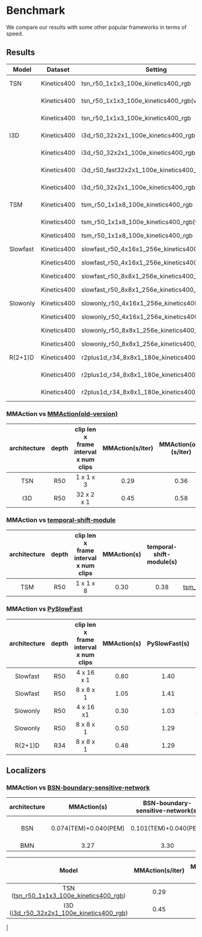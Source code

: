 # Benchmark

We compare our results with some other popular frameworks in terms of speed.

## Results

| Model      | Dataset     | Setting  | Framework     | Iter time | Memory | log |
| ---------- | ----------- | -------- | ------------- | --------- | ------ | ---------- |
| TSN        | Kinetics400 | tsn_r50_1x1x3_100e_kinetics400_rgb | mmaction-lite |0.2966|8339|ready|
|            | Kinetics400 | tsn_r50_1x1x3_100e_kinetics400_rgb(video) | mmaction-lite |0.4165|8339|ready|
|            | Kinetics400 | tsn_r50_1x1x3_100e_kinetics400_rgb | open-mmaction |0.3659|8245|ready|
| I3D        | Kinetics400 | i3d_r50_32x2x1_100e_kinetics400_rgb| mmaction-lite |0.4528|5169|ready|
|            | Kinetics400 | i3d_r50_32x2x1_100e_kinetics400_rgb(video)| mmaction-lite |0.4795|5169|ready|
|            | Kinetics400 | i3d_r50_fast32x2x1_100e_kinetics400_rgb| mmaction-lite |0.3886|5169|ready
|            | Kinetics400 | i3d_r50_32x2x1_100e_kinetics400_rgb| open-mmaction |0.5873|5065|ready|
| TSM        | Kinetics400 | tsm_r50_1x1x8_100e_kinetics400_rgb | mmaction-lite |0.3052|7077|ready|
|            | Kinetics400 | tsm_r50_1x1x8_100e_kinetics400_rgb(video) | mmaction-lite |0.3027|7077|ready|
|            | Kinetics400 | tsm_r50_1x1x8_100e_kinetics400_rgb | HAN           |0.3843|9337|ready|
| Slowfast   | Kinetics400 | slowfast_r50_4x16x1_256e_kinetics400_rgb(video) | mmaction-lite |0.80|6203|ready|
|            | Kinetics400 | slowfast_r50_4x16x1_256e_kinetics400_rgb(video) | PySlowfast    |1.40|6850|ready|
|            | Kinetics400 | slowfast_r50_8x8x1_256e_kinetics400_rgb(video) | mmaction-lite |1.05|9062|ready|
|            | Kinetics400 | slowfast_r50_8x8x1_256e_kinetics400_rgb(video) | PySlowfast |1.41|10230|ready|
| Slowonly   | Kinetics400 | slowonly_r50_4x16x1_256e_kinetics400_rgb(video) | mmaction-lite |0.30|3158|ready|
|            | Kinetics400 | slowonly_r50_4x16x1_256e_kinetics400_rgb(video)| PySlowfast    |1.03|3481|ready|
|            | Kinetics400 | slowonly_r50_8x8x1_256e_kinetics400_rgb(video) | mmaction-lite |0.50|5820|ready|
|            | Kinetics400 | slowonly_r50_8x8x1_256e_kinetics400_rgb(video)| PySlowfast    |1.29|6400|ready|
| R(2+1)D    | Kinetics400 | r2plus1d_r34_8x8x1_180e_kinetics400_rgb(frame) | mmaction-lite |0.48|3998|ready|
|            | Kinetics400 | r2plus1d_r34_8x8x1_180e_kinetics400_rgb(frame) | mmaction-lite |1.29|12974|ready|
|            | Kinetics400 | r2plus1d_r34_8x8x1_180e_kinetics400_rgb(video) | mmaction-lite |0.8340(0.0725)|10339|    |

### MMAction vs [MMAction(old-version)](https://github.com/open-mmlab/mmaction)

| architecture | depth | clip len x frame interval x num clips | MMAction(s/iter) | MMAction(old)(s/iter) | config |
| :----------: | :---: | :-----------------------------------: | :---------: | :--------------: | :----: |
| TSN | R50 | 1 x 1 x 3 | 0.29 | 0.36 | [tsn_r50_1x1x3_100e_kinetics400_rgb](/configs/recognition/tsn/tsn_r50_1x1x3_100e_kinetics400_rgb.py) |
| I3D | R50 | 32 x 2 x 1| 0.45 | 0.58 | [i3d_r50_32x2x1_100e_kinetics400_rgb](/configs/recognition/i3d/i3d_r50_32x2x1_100e_kinetics400_rgb.py) |

### MMAction vs [temporal-shift-module](https://github.com/mit-han-lab/temporal-shift-modulen)

| architecture| depth | clip len x frame interval x num clips | MMAction(s) | temporal-shift-module(s) | config |
| :---------: | :---: | :-----------------------------------: | :---------: | :----------------------: | :----: |
| TSM | R50 | 1 x 1 x 8 | 0.30 | 0.38 | [tsm_r50_1x1x8_50e_kinetics400_rgb](/configs/recognition/tsm/tsm_r50_1x1x8_50e_kinetics400_rgb.py)

### MMAction vs [PySlowFast](https://github.com/facebookresearch/SlowFast)

| architecture| depth | clip len x frame interval x num clips | MMAction(s) | PySlowFast(s) | config |
| :---------: | :---: | :-----------------------------------: | :---------: | :-----------: | :----: |
| Slowfast| R50 | 4 x 16 x 1| 0.80 | 1.40 | [slowfast_r50_4x16x1_256e_kinetics400_rgb](/configs/recognition/slowfast/slowfast_r50_4x16x1_256e_kinetics400_rgb.py)
| Slowfast| R50 | 8 x 8 x 1 | 1.05 | 1.41 | [slowfast_r50_8x8x1_256e_kinetics400_rgb](/configs/recognition/slowfast/slowfast_r50_8x8x1_256e_kinetics400_rgb.py)
| Slowonly| R50 | 4 x 16 x1 | 0.30 | 1.03 | [slowonly_r50_4x16x1_256e_kinetics400_rgb](/configs/recognition/slowonly/slowonly_r50_4x16x1_256e_kinetics400_rgb.py)
| Slowonly| R50 | 8 x 8 x 1 | 0.50 | 1.29 | [slowonly_r50_8x8x1_256e_kinetics400_rgb](/configs/recognition/slowonly/slowonly_r50_8x8x1_256e_kinetics400_rgb.py)
| R(2+1)D | R34 | 8 x 8 x 1 | 0.48 | 1.29 | [r2plus1d_r34_8x8x1_180e_kinetics400_rgb](/configs/recognition/r2plus1d/r2plus1d_r34_8x8x1_180e_kinetics400_rgb.py)

## Localizers

### MMAction vs [BSN-boundary-sensitive-network](https://github.com/wzmsltw/BSN-boundary-sensitive-network.pytorch)

| architecture | MMAction(s) | BSN-boundary-sensitive-network(s) | config |
| :----------: | :---------: | :-------------------------------: | :----: |
| BSN | 0.074(TEM)+0.040(PEM) | 0.101(TEM)+0.040(PEM) | [TEM + PEM + PGM](/configs/localization/bsn)
| BMN | 3.27 | 3.30 | [BMN](/configs/localization/bmn/bmn_400x100_2x8_9e_activitynet_feature.py)



| Model | MMAction(s/iter) | MMAction(old)(s/iter) | temporal-shift-module(s/iter) | PySlowFast |
| :---: | :--------------: | :-------------------: | :---------------------------: | :--------: |
| TSN ([tsn_r50_1x1x3_100e_kinetics400_rgb](/configs/recognition/tsn/tsn_r50_1x1x3_100e_kinetics400_rgb.py)) | 0.29 | 0.36 | None | None |
| I3D ([i3d_r50_32x2x1_100e_kinetics400_rgb](/configs/recognition/i3d/i3d_r50_32x2x1_100e_kinetics400_rgb.py)) | 0.45 | 0.58 | None | None |
|
